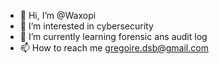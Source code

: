 - 👋 Hi, I’m @Waxopi
- 👀 I’m interested in cybersecurity
- 🌱 I’m currently learning forensic ans audit log
- 📫 How to reach me gregoire.dsb@gmail.com
